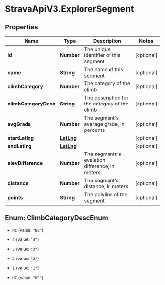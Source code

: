 # StravaApiV3.ExplorerSegment

## Properties
Name | Type | Description | Notes
------------ | ------------- | ------------- | -------------
**id** | **Number** | The unique identifier of this segment | [optional] 
**name** | **String** | The name of this segment | [optional] 
**climbCategory** | **Number** | The category of the climb | [optional] 
**climbCategoryDesc** | **String** | The description for the category of the climb | [optional] 
**avgGrade** | **Number** | The segment&#39;s average grade, in percents | [optional] 
**startLatlng** | [**LatLng**](LatLng.md) |  | [optional] 
**endLatlng** | [**LatLng**](LatLng.md) |  | [optional] 
**elevDifference** | **Number** | The segments&#39;s evelation difference, in meters | [optional] 
**distance** | **Number** | The segment&#39;s distance, in meters | [optional] 
**points** | **String** | The polyline of the segment | [optional] 


<a name="ClimbCategoryDescEnum"></a>
## Enum: ClimbCategoryDescEnum


* `NC` (value: `"NC"`)

* `4` (value: `"4"`)

* `3` (value: `"3"`)

* `2` (value: `"2"`)

* `1` (value: `"1"`)

* `HC` (value: `"HC"`)




